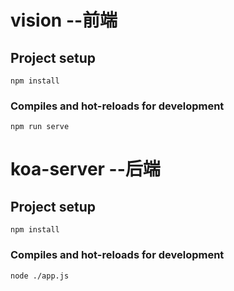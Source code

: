 # vision --前端

## Project setup

```
npm install
```

### Compiles and hot-reloads for development

```
npm run serve
```

# koa-server --后端

## Project setup

```
npm install
```

### Compiles and hot-reloads for development

```
node ./app.js
```
